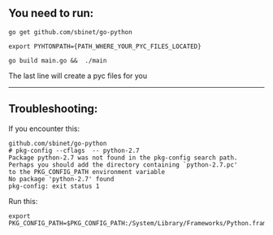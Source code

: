 ## You need to run:
```
go get github.com/sbinet/go-python

export PYHTONPATH={PATH_WHERE_YOUR_PYC_FILES_LOCATED}

go build main.go &&  ./main
```

The last line will create a pyc files for you
<hr>

## Troubleshooting:
If you encounter this:
```
github.com/sbinet/go-python
# pkg-config --cflags  -- python-2.7
Package python-2.7 was not found in the pkg-config search path.
Perhaps you should add the directory containing `python-2.7.pc'
to the PKG_CONFIG_PATH environment variable
No package 'python-2.7' found
pkg-config: exit status 1
```

Run this:
```
export PKG_CONFIG_PATH=$PKG_CONFIG_PATH:/System/Library/Frameworks/Python.framework/Versions/2.7/lib/pkgconfig
```